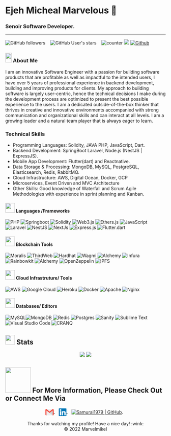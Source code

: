 

# Ejeh Micheal Marvelous 👋
### Senoir Software Developer.
---
<img alt="GitHub followers" src="https://img.shields.io/github/followers/airondev?style=social"> &nbsp;&nbsp; <img alt="GitHub User's stars" src="https://img.shields.io/github/stars/airondev?style=social"> &nbsp;&nbsp; ![counter](https://en45p9rvivielwz.m.pipedream.net)
![](https://visitor-badge.laobi.icu/badge?page_id=Airondev.Airondev)
[![Github](https://img.shields.io/github/followers/CharalambosIoannou?label=Follow&style=social)](https://github.com/airondev)

### <img src="https://raw.githubusercontent.com/nixin72/nixin72/master/wave.gif" height="30px" width="20px"></img> About Me
I am an innovative Software Engineer with a passion for building software products that are profitable as well as impactful to the intended users, I have over 5 years of  professional experience in backend development, building and improving products for clients.
My approach to building software is largely user-centric, hence the technical decisions I make during the development process are optimized to present the best possible experience to the users.
I am a dedicated outside-of-the-box thinker that thrives in creative and innovative environments accompanied with strong communication and organizational skills and can interact at all levels. I am a growing leader and a natural team player that is always eager to learn.

### Technical Skills
* Programming Languages: Solidity, JAVA PHP, JavaScript, Dart.
* Backend Development: SpringBoot Laravel, Node.js (NestJS | ExpressJS).
* Mobile App Development: Flutter(dart) and Reactnative.
* Data Storage & Processing: MongoDB, MySQL, PostgreSQL, Elasticsearch, Redis, RabbitMQ.
* Cloud Infrastructure: AWS, Digital Ocean, Docker, GCP
* Microservices, Event Driven and MVC Architecture
* Other Skills: Good knowledge of Waterfall and Scrum Agile Methodologies with experience in sprint planning and Kanban. 


#### <img src="https://media2.giphy.com/media/QssGEmpkyEOhBCb7e1/giphy.gif?cid=ecf05e47a0n3gi1bfqntqmob8g9aid1oyj2wr3ds3mg700bl&rid=giphy.gif" height="30px" width="30px"> Languages /Frameworks
![PHP](https://img.shields.io/badge/php-%23777BB4.svg?style=for-the-badge&logo=php&logoColor=white)
![Springboot](https://img.shields.io/badge/springboot-%299814.svg?style=for-the-badge&logo=springboot&logoColor=white)
![Solidity](https://img.shields.io/badge/solidity-%2300ADD8.svg?style=for-the-badge&logo=solidity&logoColor=white)
![Web3.js](https://img.shields.io/badge/Web3.js-%2300ADD8.svg?style=for-the-badge&logo=web3&logoColor=white)
![Ethers.js](https://img.shields.io/badge/Ethers.js-%2300ADD8.svg?style=for-the-badge&logo=ether&logoColor=white)
![JavaScript](https://img.shields.io/badge/javascript-%23323330.svg?style=for-the-badge&logo=javascript&logoColor=%23F7DF1E)
![Laravel](https://img.shields.io/badge/laravel-%23FF2D20.svg?style=for-the-badge&logo=laravel&logoColor=white)
![NestJS](https://img.shields.io/badge/nestjs-%23E0234E.svg?style=for-the-badge&logo=nestjs&logoColor=white)
![NextJs](https://img.shields.io/badge/nextjs-%2335495e.svg?style=for-the-badge&logo=nextdotjs&logoColor=%234FC08D)
![Express.js](https://img.shields.io/badge/express.js-%23404d59.svg?style=for-the-badge&logo=express&logoColor=%2361DAFB)
![Flutter.dart](https://img.shields.io/badge/flutter-%2300ADD8.svg?style=for-the-badge&logo=flutter.dart&logoColor=white)


#### <img src="https://media2.giphy.com/media/QssGEmpkyEOhBCb7e1/giphy.gif?cid=ecf05e47a0n3gi1bfqntqmob8g9aid1oyj2wr3ds3mg700bl&rid=giphy.gif" height="30px" width="30px"> Blockchain Tools
![Moralis](https://img.shields.io/badge/Moralis-%23FF9900.svg?style=for-the-badge&logo=moralis&logoColor=white)
![ThirdWeb](https://img.shields.io/badge/ThirdWeb-%234285F4.svg?style=for-the-badge&logo=thirdweb&logoColor=white)
![Hardhat](https://img.shields.io/badge/hardhat-%23430098.svg?style=for-the-badge&logo=hardhat&logoColor=white)
![Wagmi](https://img.shields.io/badge/Wagmi-%230db7ed.svg?style=for-the-badge&logo=wagmi&logoColor=white)
![Alchemy](https://img.shields.io/badge/alchemy-%23D42029.svg?style=for-the-badge&logo=alchemy&logoColor=white)
![Infura](https://img.shields.io/badge/infura-%23009639.svg?style=for-the-badge&logo=infura&logoColor=white)
![Rainbowkit](https://img.shields.io/badge/rainbowkit-%230db7ed.svg?style=for-the-badge&logo=rainbowkit&logoColor=white)
![Alchemy](https://img.shields.io/badge/alchemy-%23D42029.svg?style=for-the-badge&logo=alchemy&logoColor=white)
![OpenZeppelin](https://img.shields.io/badge/openZeppelin-%23009639.svg?style=for-the-badge&logo=openZeppelin&logoColor=white)
![IPFS](https://img.shields.io/badge/ipfs-%23009639.svg?style=for-the-badge&logo=ipfs&logoColor=white)

#### <img src="https://media2.giphy.com/media/QssGEmpkyEOhBCb7e1/giphy.gif?cid=ecf05e47a0n3gi1bfqntqmob8g9aid1oyj2wr3ds3mg700bl&rid=giphy.gif" height="30px" width="30px"> Cloud Infrastruture/ Tools
![AWS](https://img.shields.io/badge/AWS-%23FF9900.svg?style=for-the-badge&logo=amazon-aws&logoColor=white)
![Google Cloud](https://img.shields.io/badge/GoogleCloud-%234285F4.svg?style=for-the-badge&logo=google-cloud&logoColor=white)
![Heroku](https://img.shields.io/badge/heroku-%23430098.svg?style=for-the-badge&logo=heroku&logoColor=white)
![Docker](https://img.shields.io/badge/docker-%230db7ed.svg?style=for-the-badge&logo=docker&logoColor=white)
![Apache](https://img.shields.io/badge/apache-%23D42029.svg?style=for-the-badge&logo=apache&logoColor=white)
![Nginx](https://img.shields.io/badge/nginx-%23009639.svg?style=for-the-badge&logo=nginx&logoColor=white)

#### <img src="https://media2.giphy.com/media/QssGEmpkyEOhBCb7e1/giphy.gif?cid=ecf05e47a0n3gi1bfqntqmob8g9aid1oyj2wr3ds3mg700bl&rid=giphy.gif" height="30px" width="30px"> Databases/ Editors
![MySQL](https://img.shields.io/badge/mysql-%2300f.svg?style=for-the-badge&logo=mysql&logoColor=white)![MongoDB](https://img.shields.io/badge/MongoDB-%234ea94b.svg?style=for-the-badge&logo=mongodb&logoColor=white)
![Redis](https://img.shields.io/badge/redis-%23DD0031.svg?style=for-the-badge&logo=redis&logoColor=white)
![Postgres](https://img.shields.io/badge/postgres-%23316192.svg?style=for-the-badge&logo=postgresql&logoColor=white)
![Sanity](https://img.shields.io/badge/Sanity-0f0f0f?&style=for-the-badge&logo=sanity&logoColor=white)
![Sublime Text](https://img.shields.io/badge/sublime_text-%23575757.svg?style=for-the-badge&logo=sublime-text&logoColor=important)
![Visual Studio Code](https://img.shields.io/badge/Visual%20Studio%20Code-0078d7.svg?style=for-the-badge&logo=visual-studio-code&logoColor=white)
![CRANQ](https://img.shields.io/badge/cranq-cranq-orange)




## <img src="https://media0.giphy.com/media/cNZqrH5IzOG0xrlWks/giphy.gif?cid=ecf05e47map255q427en9uprqc1sb0unjq5k4fnqg5pmhhs4&rid=giphy.gif&ct=s" height="30px" width="30px"> Stats

<div align="center">
  <img src="https://github-readme-streak-stats.herokuapp.com/?user=marvelmikel&theme=algolia&background=0d1117&hide_border=true" />
  <img src="https://activity-graph.herokuapp.com/graph?username=marvelmikel&theme=react-dark"/>
</div>

## <img src='https://raw.githubusercontent.com/ShahriarShafin/ShahriarShafin/main/Assets/handshake.gif' height="80px" width="80px"> For More Information, Please Check Out or Connect Me Via
<p align="center">
  <a href="mailto:marvelmikel1997@gmail.com" >
    <img align="center" alt="marvelmikel | Gmail" width="26px" src="https://github.com/SatYu26/SatYu26/blob/master/Assets/Gmail.svg" />
  </a> &nbsp;&nbsp;
  
  <a href="https://www.linkedin.com/in/ejeh-micheal-marvelous-6735711b6" target="_blank">
    <img align="center" alt="Ejeh Micheal Marvelous | Linkedin" width="24px" src="https://github.com/SatYu26/SatYu26/blob/master/Assets/Linkedin.svg" />
  </a> &nbsp;&nbsp;
  
  <a href="https://profile-summary-for-github.herokuapp.com/user/marvelmikel" target="_blank">
    <img align="center" alt="Samurai1979 | GitHub" width="26px" src="https://upload.wikimedia.org/wikipedia/commons/thumb/a/ae/Github-desktop-logo-symbol.svg/1024px-Github-desktop-logo-symbol.svg.png" />
  </a> &nbsp;&nbsp;
<p> 

<div align="center">
  Thanks for watching my profile! Have a nice day! :wink: <br/>
  &copy; 2022 Marvelmikel
</div>

